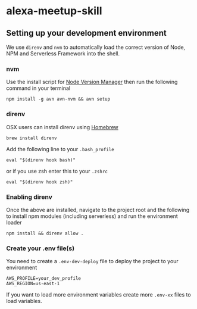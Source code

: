# alexa-meetup-skill

## Setting up your development environment
We use `direnv` and `nvm` to automatically load the correct version of Node, NPM and Serverless Framework into the shell.

### nvm
Use the install script for [Node Version Manager](https://github.com/creationix/nvm#install-script) then run the following command in your terminal
```
npm install -g avn avn-nvm && avn setup
```

### direnv
OSX users can install direnv using [Homebrew](http://brew.sh/)
```
brew install direnv
```

Add the following line to your `.bash_profile`

```
eval "$(direnv hook bash)"
```

or if you use zsh enter this to your `.zshrc`

```
eval "$(direnv hook zsh)"
```

### Enabling direnv
Once the above are installed, navigate to the project root and the following to install npm modules (including serverless) and run the environment loader
```
npm install && direnv allow .
```

### Create your .env file(s)
You need to create a `.env-dev-deploy` file to deploy the project to your environment

```
AWS_PROFILE=your_dev_profile
AWS_REGION=us-east-1
```

If you want to load more environment variables create more `.env-xx` files to load variables.

